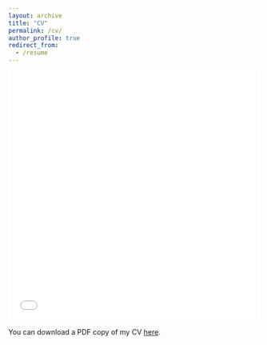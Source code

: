 ```yaml
---
layout: archive
title: "CV"
permalink: /cv/
author_profile: true
redirect_from:
  - /resume
---
```


<iframe src="/files/pdf/Yuqian Zhang CV_2022.pdf" width="100%" height="500" frameborder="no" border="0" marginwidth="0" marginheight="0"></iframe>

You can download a PDF copy of my CV [here](/files/pdf/Evelyn_industry_template.pdf).
